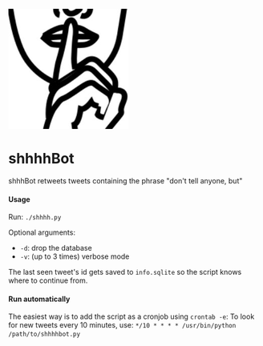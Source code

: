 ![shhhhbot avatar](https://raw.githubusercontent.com/javl/shhhhbot/master/img.jpg)

# shhhhBot #

shhhBot retweets tweets containing the phrase "don't tell anyone, but"

#### Usage ####
Run: `./shhhh.py`

Optional arguments:

* `-d`: drop the database
* `-v`: (up to 3 times) verbose mode

The last seen tweet's id gets saved to `info.sqlite` so the script knows where to continue from.

#### Run automatically ####
The easiest way is to add the script as a cronjob using `crontab -e`:
To look for new tweets every 10 minutes, use: `*/10 * * * * /usr/bin/python /path/to/shhhhbot.py`
